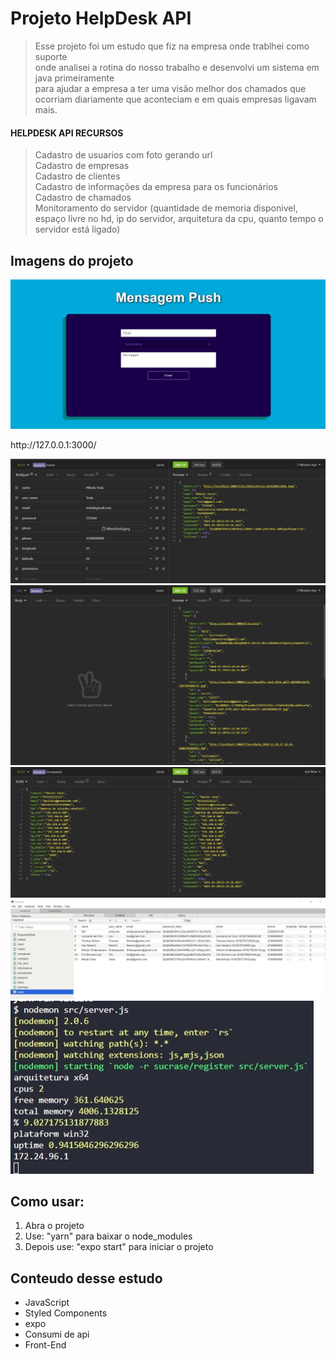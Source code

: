 # Projeto HelpDesk API
> Esse projeto foi um estudo que fiz na empresa onde trablhei como suporte<br/>
> onde analisei a rotina do nosso trabalho e desenvolvi um sistema em java primeiramente<br/>
> para ajudar a empresa a ter uma visão melhor dos chamados que ocorriam diariamente que aconteciam e em quais empresas ligavam mais.<br/>


#### HELPDESK API RECURSOS
> Cadastro de usuarios com foto gerando url <br/>
> Cadastro de empresas<br/>
> Cadastro de clientes<br/>
> Cadastro de informações da empresa para os funcionários<br/>
> Cadastro de chamados<br/>
> Monitoramento do servidor (quantidade de memoria disponivel, espaço livre no hd, ip do servidor, arquitetura da cpu, quanto tempo o servidor está ligado)<br/>


## Imagens do projeto
![](assets/01.jpg)
<p> http://127.0.0.1:3000/ </p>

![](assets/02.jpg)
![](assets/03.jpg)
![](assets/04.jpg)
![](assets/05.jpg)
![](assets/06.jpg)


## Como usar:
1. Abra o projeto
2. Use: "yarn" para baixar o node_modules
3. Depois use: "expo start" para iniciar o projeto

## Conteudo desse estudo
* JavaScript
* Styled Components
* expo
* Consumi de api
* Front-End
